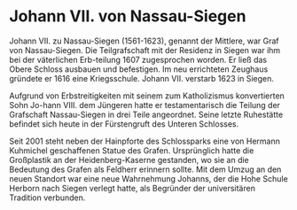 # Johann VII. von Nassau-Siegen

Johann VII. zu Nassau-Siegen (1561-1623), genannt der Mittlere, war Graf von Nassau-Siegen. Die Teilgrafschaft mit der Residenz in Siegen war ihm bei der väterlichen Erb-teilung 1607 zugesprochen worden. Er ließ das Obere Schloss ausbauen und befestigen. Im neu errichteten Zeughaus gründete er 1616 eine Kriegsschule. Johann VII. verstarb 1623 in Siegen.

Aufgrund von Erbstreitigkeiten mit seinem zum Katholizismus konvertierten Sohn Jo-hann VIII. dem Jüngeren hatte er testamentarisch die Teilung der Grafschaft Nassau-Siegen in drei Teile angeordnet. Seine letzte Ruhestätte befindet sich heute in der Fürstengruft des Unteren Schlosses.

Seit 2001 steht neben der Hainpforte des Schlossparks eine von Hermann Kuhmichel geschaffenen Statue des Grafen. Ursprünglich hatte die Großplastik an der Heidenberg-Kaserne gestanden, wo sie an die Bedeutung des Grafen als Feldherr erinnern sollte. Mit dem Umzug an den neuen Standort war eine neue Wahrnehmung Johanns, der die Hohe Schule Herborn nach Siegen verlegt hatte, als Begründer der universitären Tradition verbunden.
